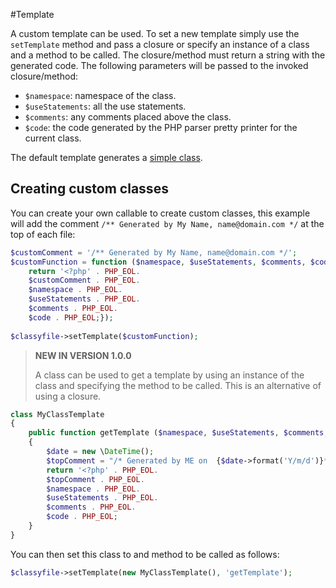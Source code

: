 #Template

A custom template can be used. To set a new template simply use the `setTemplate` method and pass a closure or specify an instance of a class and a method to be called. The closure/method must return a string with the generated code. The following parameters will be passed to the invoked closure/method:

  - `$namespace`: namespace of the class.
  - `$useStatements`: all the use statements.
  - `$comments`: any comments placed above the class.
  - `$code`: the code generated by the PHP parser pretty printer for the current class.

The default template generates a [simple class](../src/Template/BasicClassTemplate.php). 


## Creating custom classes
You can create your own callable to create custom classes, this example will add the comment `/** Generated by My Name, name@domain.com */` at the top of each file: 


```php
$customComment = '/** Generated by My Name, name@domain.com */';
$customFunction = function ($namespace, $useStatements, $comments, $code) use ($customComment){
    return '<?php' . PHP_EOL.
    $customComment . PHP_EOL.
    $namespace . PHP_EOL.
    $useStatements . PHP_EOL.
    $comments . PHP_EOL.
    $code . PHP_EOL;});
    
$classyfile->setTemplate($customFunction);
```

> **NEW IN VERSION 1.0.0**
>
> A class can be used to get a template by using an instance of the class and specifying the method to be called. 
> This is an alternative of using a closure.

```php
class MyClassTemplate
{
    public function getTemplate ($namespace, $useStatements, $comments, $code)
    {
        $date = new \DateTime();
        $topComment = "/* Generated by ME on  {$date->format('Y/m/d')}*/";
        return '<?php' . PHP_EOL.
        $topComment . PHP_EOL.
        $namespace . PHP_EOL.
        $useStatements . PHP_EOL.
        $comments . PHP_EOL.
        $code . PHP_EOL;
    }
}
```

You can then set this class to and method to be called as follows:

```php
$classyfile->setTemplate(new MyClassTemplate(), 'getTemplate');
```
